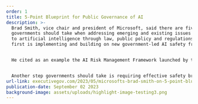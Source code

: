 ```yaml
---
order: 1
title: 5-Point Blueprint for Public Governance of AI
description: >-
  Brad Smith, vice chair and president of Microsoft, said there are five actions
  governments should take when addressing emerging and existing issues related
  to artificial intelligence through law, public policy and regulations and the
  first is implementing and building on new government-led AI safety frameworks.


  He cited as an example the AI Risk Management Framework launched by the National Institute of Standards and Technology.


  Another step governments should take is requiring effective safety brakes for AI platforms that control critical infrastructure, Smith wrote in a blog post published Thursday.
url-link: executivegov.com/2023/05/microsofts-brad-smith-on-5-point-blueprint-for-public-governance-of-ai/
publication-date: September 02 2023
background-image: assets/uploads/highlight-image-testing3.png
---
```

